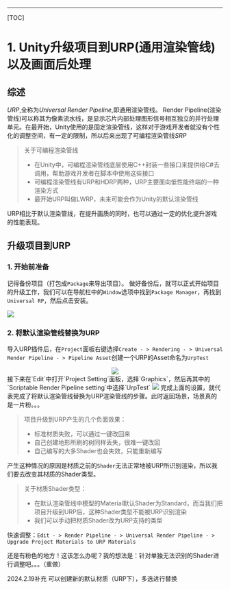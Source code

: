 ---------
[TOC]

# 1. Unity升级项目到URP(通用渲染管线)以及画面后处理

## 综述
*URP*,全称为*Universal Render Pipeline*,即通用渲染管线。
Render Pipeline(渲染管线)可以称其为像素流水线，是显示芯片内部处理图形信号相互独立的并行处理单元。在最开始，Unity使用的是固定渲染管线，这样对于游戏开发者就没有个性化的调整空间，有一定的限制，所以后来出现了可编程渲染管线*SRP*

> 关于可编程渲染管线
> * 在Unity中，可编程渲染管线底层使用C++封装一些接口来提供给C#去调用，帮助游戏开发者在脚本中使用这些接口
> * 可编程渲染管线有URP和HDRP两种，URP主要面向低性能终端的一种渲染方式
> * 最开始URP叫做LWRP，未来可能会作为Unity的默认渲染管线

URP相比于默认渲染管线，在提升画质的同时，也可以通过一定的优化提升游戏的性能表现。

## 升级项目到URP
### 1. 开始前准备

记得备份项目（打包成`Package`来导出项目）。
做好备份后，就可以正式开始项目的升级工作，我们可以在导航栏中的`Window`选项中找到`Package Manager`，再找到`Universal RP`，然后点击安装。

<img src = "C:\Archive\LanQiao\Unity\md\Pictures\0001.png">

### 2. 将默认渲染管线替换为URP

导入URP插件后，在`Project`面板右键选择`Create - > Rendering - > Universal Render Pipeline - > Pipeline Asset`创建一个URP的Asset命名为`UrpTest`

<div align = center><img src = "C:\Archive\LanQiao\Unity\md\Pictures\0002.png"></div>
接下来在`Edit`中打开`Project Setting`面板，选择`Graphics`，然后再其中的`Scriptable Render Pipeline setting`中选择`UrpTest`

<img src = "C:\Archive\LanQiao\Unity\md\Pictures\0003.png">
完成上面的设置，就代表完成了将默认渲染管线替换为URP渲染管线的步骤。此时返回场景，场景真的是一片粉。。。

> 项目升级到URP产生的几个负面效果：
> * 标准材质失败，可以通过一键改回来
> * 自己创建地形所刷的树同样丢失，很难一键改回
> * 自己编写的大多Shader也会失效，只能重新编写

产生这种情况的原因是材质之前的`Shader`无法正常地被URP所识别渲染，所以我们要去改变其材质的Shader类型。

> 关于材质Shader类型：
> * 在默认渲染管线中模型的Material默认Shader为Standard，而当我们把项目升级到URP后，这种Shader类型不能被URP识别渲染
> * 我们可以手动把材质Shader改为URP支持的类型

快速调整：`Edit - > Render Pipeline - > Universal Render Pipeline - > Upgrade Project Materials to URP Materials`

还是有粉色的地方！这该怎么办呢？我的想法是：针对单独无法识别的Shader进行调整吧。。。（重做）

2024.2.19补充
可以创建新的默认材质（URP下），多选进行替换